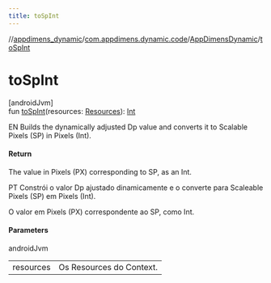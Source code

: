 ```yaml
---
title: toSpInt
---
```

//[appdimens_dynamic](../../../index.html)/[com.appdimens.dynamic.code](../index.html)/[AppDimensDynamic](index.html)/[toSpInt](to-sp-int.html)



# toSpInt



[androidJvm]\
fun [toSpInt](to-sp-int.html)(resources: [Resources](https://developer.android.com/reference/kotlin/android/content/res/Resources.html)): [Int](https://kotlinlang.org/api/core/kotlin-stdlib/kotlin/-int/index.html)



EN Builds the dynamically adjusted Dp value and converts it to Scalable Pixels (SP) in Pixels (Int).



#### Return



The value in Pixels (PX) corresponding to SP, as an Int.



PT Constrói o valor Dp ajustado dinamicamente e o converte para Scaleable Pixels (SP) em Pixels (Int).



O valor em Pixels (PX) correspondente ao SP, como Int.



#### Parameters


androidJvm

| | |
|---|---|
| resources | Os Resources do Context. |



